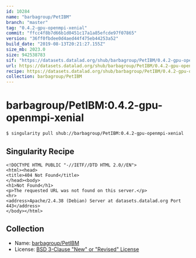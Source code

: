 ```yaml
---
id: 10284
name: "barbagroup/PetIBM"
branch: "master"
tag: "0.4.2-gpu-openmpi-xenial"
commit: "ffcc4f8b7d66b1d0451c17a1a85efcde97f07865"
version: "36ff0fbdee0d4aed44f475eb44253a52"
build_date: "2019-08-13T20:21:27.155Z"
size_mb: 2023.0
size: 942538783
sif: "https://datasets.datalad.org/shub/barbagroup/PetIBM/0.4.2-gpu-openmpi-xenial/2019-08-13-ffcc4f8b-36ff0fbd/36ff0fbdee0d4aed44f475eb44253a52.sif"
url: https://datasets.datalad.org/shub/barbagroup/PetIBM/0.4.2-gpu-openmpi-xenial/2019-08-13-ffcc4f8b-36ff0fbd/
recipe: https://datasets.datalad.org/shub/barbagroup/PetIBM/0.4.2-gpu-openmpi-xenial/2019-08-13-ffcc4f8b-36ff0fbd/Singularity
collection: barbagroup/PetIBM
---
```


# barbagroup/PetIBM:0.4.2-gpu-openmpi-xenial

```bash
$ singularity pull shub://barbagroup/PetIBM:0.4.2-gpu-openmpi-xenial
```

## Singularity Recipe

```singularity
<!DOCTYPE HTML PUBLIC "-//IETF//DTD HTML 2.0//EN">
<html><head>
<title>404 Not Found</title>
</head><body>
<h1>Not Found</h1>
<p>The requested URL was not found on this server.</p>
<hr>
<address>Apache/2.4.38 (Debian) Server at datasets.datalad.org Port 443</address>
</body></html>
```

## Collection

 - Name: [barbagroup/PetIBM](https://github.com/barbagroup/PetIBM)
 - License: [BSD 3-Clause "New" or "Revised" License](https://api.github.com/licenses/bsd-3-clause)


